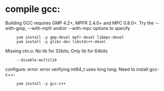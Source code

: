 # compile gcc:

Building GCC requires GMP 4.2+, MPFR 2.4.0+ and MPC 0.8.0+.
Try the --with-gmp, --with-mpfr and/or --with-mpc options to specify
```
     yum install -y gmp-devel mpfr-devel libmpc-devel     
     yum install -y glibc-dev libstdc++-devel
```     

Missing ctn.o: No lib for 32bits; Only lib for 64bits
```
     --disable-multilib 
```

configure: error: error verifying int64_t uses long long:  Need to install gcc-c++:
```
     yum install -y gcc-c++
```
